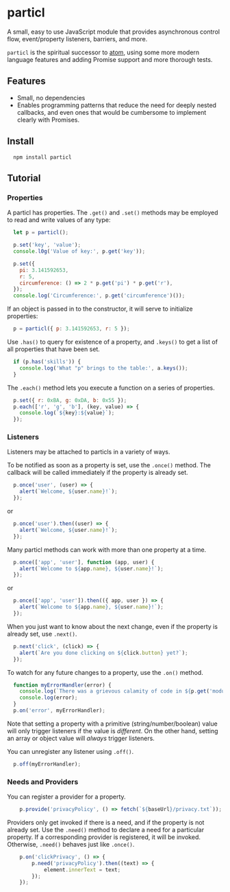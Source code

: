 # particl

A small, easy to use JavaScript module that provides asynchronous control flow, event/property listeners, barriers, and more.

`particl` is the spiritual successor to [atom](https://github.com/quaelin/atom),
using some more modern language features and adding Promise support and more
thorough tests.

## Features

* Small, no dependencies
* Enables programming patterns that reduce the need for deeply nested callbacks,
  and even ones that would be cumbersome to implement clearly with Promises.

## Install
```
  npm install particl
```

## Tutorial

### Properties

A particl has properties.  The `.get()` and `.set()` methods may be employed to
read and write values of any type:
```js
  let p = particl();

  p.set('key', 'value');
  console.l0g('Value of key:', p.get('key'));

  p.set({
    pi: 3.141592653,
    r: 5,
    circumference: () => 2 * p.get('pi') * p.get('r'),
  });
  console.log('Circumference:', p.get('circumference')());
```

If an object is passed in to the constructor, it will serve to initialize
properties:
```js
  p = particl({ p: 3.141592653, r: 5 });
```

Use `.has()` to query for existence of a property, and `.keys()` to get a list
of all properties that have been set.

```js
  if (p.has('skills')) {
    console.log('What "p" brings to the table:', a.keys());
  }
```

The `.each()` method lets you execute a function on a series of properties.

```js
  p.set({ r: 0xBA, g: 0xDA, b: 0x55 });
  p.each(['r', 'g', 'b'], (key, value) => {
    console.log(`${key}:${value}`);
  });
```

### Listeners

Listeners may be attached to particls in a variety of ways.

To be notified as soon as a property is set, use the `.once()` method.  The
callback will be called immediately if the property is already set.
```js
  p.once('user', (user) => {
    alert(`Welcome, ${user.name}!`);
  });
```

or
```js
  p.once('user').then((user) => {
    alert(`Welcome, ${user.name}!`);
  });
```

Many particl methods can work with more than one property at a time.
```js
  p.once(['app', 'user'], function (app, user) {
    alert(`Welcome to ${app.name}, ${user.name}!`);
  });
```

or
```js
  p.once(['app', 'user']).then(({ app, user }) => {
    alert(`Welcome to ${app.name}, ${user.name}!`);
  });
```

When you just want to know about the next change, even if the property is
already set, use `.next()`.
```js
  p.next('click', (click) => {
    alert(`Are you done clicking on ${click.button} yet?`);
  });
```

To watch for any future changes to a property, use the `.on()` method.
```js
  function myErrorHandler(error) {
    console.log(`There was a grievous calamity of code in ${p.get('module')}`);
    console.log(error);
  }
  p.on('error', myErrorHandler);
```

Note that setting a property with a primitive (string/number/boolean) value will
only trigger listeners if the value is *different*.  On the other hand, setting
an array or object value will *always* trigger listeners.

You can unregister any listener using `.off()`.
```js
  p.off(myErrorHandler);
```

### Needs and Providers

You can register a provider for a property.

```js
	p.provide('privacyPolicy', () => fetch(`${baseUrl}/privacy.txt`));
```

Providers only get invoked if there is a need, and if the property is not
already set.  Use the `.need()` method to declare a need for a particular
property.  If a corresponding provider is registered, it will be invoked.
Otherwise, `.need()` behaves just like `.once()`.

```js
	p.on('clickPrivacy', () => {
		p.need('privacyPolicy').then((text) => {
			element.innerText = text;
		});
	});
```
